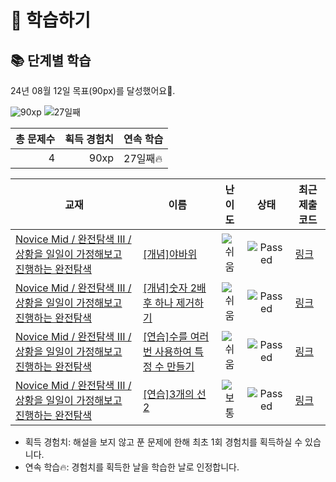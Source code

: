 # 📖 학습하기

## 📚 단계별 학습
24년 08월 12일 목표(90px)를 달성했어요🥳.

![90xp](https://img.shields.io/badge/EXP-90xp-%235cb85c.svg?for-the-badge)
![27일째](https://img.shields.io/badge/연속학습-27일째-%23E34F26.svg?for-the-badge)

|총 문제수|획득 경험치|연속 학습|
|---:|---:|---|
4|90xp|27일째🔥|

|교재|이름|난이도|상태|최근 제출 코드|
|---|---|:---:|:---:|---|
|[Novice Mid / 완전탐색 III / 상황을 일일이 가정해보고 진행하는 완전탐색](https://www.codetree.ai/missions?missionId=5)|[[개념]야바위](https://www.codetree.ai/missions/5/problems/ya-rock)|![쉬움][easy]|![Passed][passed]|[링크](https://github.com/mna11/codetree-TILs/blob/main/240812/%EC%95%BC%EB%B0%94%EC%9C%84/ya-rock.cpp)|
|[Novice Mid / 완전탐색 III / 상황을 일일이 가정해보고 진행하는 완전탐색](https://www.codetree.ai/missions?missionId=5)|[[개념]숫자 2배 후 하나 제거하기](https://www.codetree.ai/missions/5/problems/multiply-two-and-remove-one-number)|![쉬움][easy]|![Passed][passed]|[링크](https://github.com/mna11/codetree-TILs/blob/main/240812/%EC%88%AB%EC%9E%90%202%EB%B0%B0%20%ED%9B%84%20%ED%95%98%EB%82%98%20%EC%A0%9C%EA%B1%B0%ED%95%98%EA%B8%B0/multiply-two-and-remove-one-number.cpp)|
|[Novice Mid / 완전탐색 III / 상황을 일일이 가정해보고 진행하는 완전탐색](https://www.codetree.ai/missions?missionId=5)|[[연습]수를 여러번 사용하여 특정 수 만들기](https://www.codetree.ai/missions/5/problems/create-a-specific-number-using-multiple-numbers)|![쉬움][easy]|![Passed][passed]|[링크](https://github.com/mna11/codetree-TILs/blob/main/240812/%EC%88%98%EB%A5%BC%20%EC%97%AC%EB%9F%AC%EB%B2%88%20%EC%82%AC%EC%9A%A9%ED%95%98%EC%97%AC%20%ED%8A%B9%EC%A0%95%20%EC%88%98%20%EB%A7%8C%EB%93%A4%EA%B8%B0/create-a-specific-number-using-multiple-numbers.cpp)|
|[Novice Mid / 완전탐색 III / 상황을 일일이 가정해보고 진행하는 완전탐색](https://www.codetree.ai/missions?missionId=5)|[[연습]3개의 선 2](https://www.codetree.ai/missions/5/problems/three-lines-2)|![보통][medium]|![Passed][passed]|[링크](https://github.com/mna11/codetree-TILs/blob/main/240812/3%EA%B0%9C%EC%9D%98%20%EC%84%A0%202/three-lines-2.cpp)|


* 획득 경험치: 해설을 보지 않고 푼 문제에 한해 최초 1회 경험치를 획득하실 수 있습니다.
* 연속 학습🔥: 경험치를 획득한 날을 학습한 날로 인정합니다.










[b5]: https://img.shields.io/badge/Bronze_5-%235D3E31.svg
[b4]: https://img.shields.io/badge/Bronze_4-%235D3E31.svg
[b3]: https://img.shields.io/badge/Bronze_3-%235D3E31.svg
[b2]: https://img.shields.io/badge/Bronze_2-%235D3E31.svg
[b1]: https://img.shields.io/badge/Bronze_1-%235D3E31.svg
[s5]: https://img.shields.io/badge/Silver_5-%23394960.svg
[s4]: https://img.shields.io/badge/Silver_4-%23394960.svg
[s3]: https://img.shields.io/badge/Silver_3-%23394960.svg
[s2]: https://img.shields.io/badge/Silver_2-%23394960.svg
[s1]: https://img.shields.io/badge/Silver_1-%23394960.svg
[g5]: https://img.shields.io/badge/Gold_5-%23FFC433.svg
[g4]: https://img.shields.io/badge/Gold_4-%23FFC433.svg
[g3]: https://img.shields.io/badge/Gold_3-%23FFC433.svg
[g2]: https://img.shields.io/badge/Gold_2-%23FFC433.svg
[g1]: https://img.shields.io/badge/Gold_1-%23FFC433.svg
[p5]: https://img.shields.io/badge/Platinum_5-%2376DDD8.svg
[p4]: https://img.shields.io/badge/Platinum_4-%2376DDD8.svg
[p3]: https://img.shields.io/badge/Platinum_3-%2376DDD8.svg
[p2]: https://img.shields.io/badge/Platinum_2-%2376DDD8.svg
[p1]: https://img.shields.io/badge/Platinum_1-%2376DDD8.svg
[passed]: https://img.shields.io/badge/Passed-%23009D27.svg
[failed]: https://img.shields.io/badge/Failed-%23D24D57.svg
[easy]: https://img.shields.io/badge/쉬움-%235cb85c.svg?for-the-badge
[medium]: https://img.shields.io/badge/보통-%23FFC433.svg?for-the-badge
[hard]: https://img.shields.io/badge/어려움-%23D24D57.svg?for-the-badge